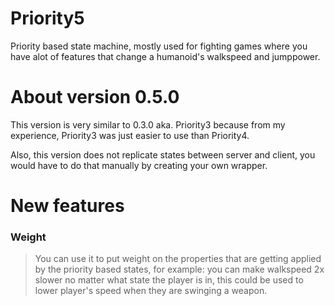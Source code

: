 # Priority5
Priority based state machine, mostly used for fighting games where you have alot of features that change a humanoid's walkspeed and jumppower.

# About version 0.5.0
This version is very similar to 0.3.0 aka. Priority3 because from my experience, Priority3 was just easier to use than Priority4.

Also, this version does not replicate states between server and client, you would have to do that manually by creating your own wrapper.

# New features
### Weight
> You can use it to put weight on the properties that are getting applied by the priority based states, for example: you can make walkspeed 2x slower no matter what state the player is in, this could be used to lower player's speed when they are swinging a weapon.